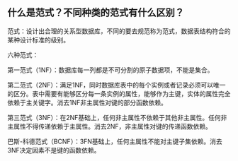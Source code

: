 ## 什么是范式？不同种类的范式有什么区别？

范式：设计出合理的关系型数据库，不同的要去规范称为范式，数据表结构符合的某种设计标准的级别。

六种范式：

第一范式（1NF）：数据库每一列都是不可分割的原子数据项，不能是集合。

第二范式（2NF）：满足1NF，同时数据库表中的每个实例或者记录必须可以唯一的区分。表中需要有能够区分每一条实例的属性，能够作为主键，实体的属性完全依赖于主关键字。消去1NF非主属性对键的部分函数依赖。

第三范式（3NF）：在2NF基础上，任何非主属性不依赖于其他非主属性。任何非主属性不得传递依赖于主属性。消去2NF，非主属性对键的传递函数依赖。

巴斯-科德范式（BCNF）：3FN基础上，任何主属性不能对主键子集依赖。消去3NF决定因素不是键的函数依赖。



